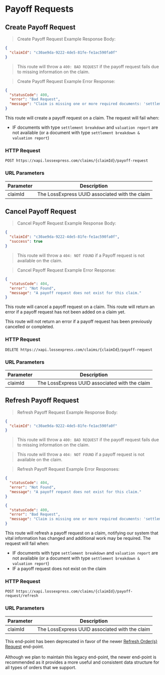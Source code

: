 # Payoff Requests

## Create Payoff Request

> Create Payoff Request Example Response Body:

```json
{
  "claimId": "c30ae9da-9222-4de5-81fe-fe1ac590fa0f"
}
```

> This route will throw a `400: BAD REQUEST` if the payoff request fails due to missing information on the claim.

> Create Payoff Request Example Error Response:

```json
{
  "statusCode": 400,
  "error": "Bad Request",
  "message": "Claim is missing one or more required documents: 'settlement breakdown' & 'valuation report'"
}
```

This route will create a payoff request on a claim. The request will fail when:

- IF documents with type `settlement breakdown` and `valuation report` are not available (or a document with type `settlement breakdown & valuation report`)

### HTTP Request

`POST https://xapi.lossexpress.com/claims/{claimId}/payoff-request`

### URL Parameters

Parameter | Description
--------- | -----------
claimId | The LossExpress UUID associated with the claim

## Cancel Payoff Request

> Cancel Payoff Request Example Response Body:

```json
{
  "claimId": "c30ae9da-9222-4de5-81fe-fe1ac590fa0f",
  "success": true
}
```

> This route will throw a `404: NOT FOUND` if a Payoff request is not available on the claim.

> Cancel Payoff Request Example Error Response:

```json
{
  "statusCode": 404,
  "error": "Not Found",
  "message": "A payoff request does not exist for this claim."
}
```

This route will cancel a payoff request on a claim. This route will return an error if a payoff request has not been added on a claim yet.

This route will not return an error if a payoff request has been previously cancelled or completed.

### HTTP Request

`DELETE https://xapi.lossexpress.com/claims/{claimId}/payoff-request`

### URL Parameters

Parameter | Description
--------- | -----------
claimId | The LossExpress UUID associated with the claim

## Refresh Payoff Request

> Refresh Payoff Request Example Response Body:

```json
{
  "claimId": "c30ae9da-9222-4de5-81fe-fe1ac590fa0f"
}
```

> This route will throw a `400: BAD REQUEST` if the payoff request fails due to missing information on the claim.

> This route will throw a `404: NOT FOUND` if a payoff request is not available on the claim.


> Refresh Payoff Request Example Error Responses:


```json
{
  "statusCode": 404,
  "error": "Not Found",
  "message": "A payoff request does not exist for this claim."
}
```

```json
{
  "statusCode": 400,
  "error": "Bad Request",
  "message": "Claim is missing one or more required documents: 'settlement breakdown' & 'valuation report'"
}
```

This route will refresh a payoff request on a claim, notifying our system that vital information has changed and additional work may be required. The request will fail when:

- IF documents with type `settlement breakdown` and `valuation report` are not available (or a document with type `settlement breakdown & valuation report`)
- IF a payoff request does not exist on the claim

### HTTP Request

`POST https://xapi.lossexpress.com/claims/{claimId}/payoff-request/refresh`

### URL Parameters

Parameter | Description
--------- | -----------
claimId | The LossExpress UUID associated with the claim

<aside class="warning">
  This end-point has been deprecated in favor of the newer <a href="https://vendor-docs.lossexpress.com/#refresh-order-s-request">Refresh Order(s) Request</a> end-point.
<br><br>
Although we plan to maintain this legacy end-point, the newer end-point is recommended as it provides a more useful and consistent data structure for all types of orders that we support.
</aside>
